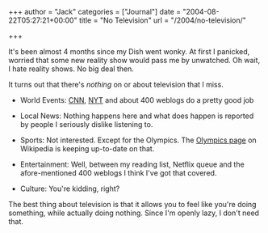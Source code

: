 +++
author = "Jack"
categories = ["Journal"]
date = "2004-08-22T05:27:21+00:00"
title = "No Television"
url = "/2004/no-television/"

+++

It's been almost 4 months since my Dish went wonky. At first I panicked, worried that some new reality show would pass me by unwatched. Oh wait, I hate reality shows. No big deal then.

It turns out that there's _nothing_ on or about television that I miss.

</p> 

  * World Events: [CNN][1], [NYT][2] and about 400 weblogs do a pretty good job


  * Local News: Nothing happens here and what does happen is reported by people I seriously dislike listening to.


  * Sports: Not interested. Except for the Olympics. The [Olympics page][3] on Wikipedia is keeping up-to-date on that.


  * Entertainment: Well, between my reading list, Netflix queue and the afore-mentioned 400 weblogs I think I've got that covered.


  * Culture: You're kidding, right?
</ul> 

The best thing about television is that it allows you to feel like you're doing something, while actually doing nothing. Since I'm openly lazy, I don't need that.

 [1]: http://www.cnn.com/
 [2]: http://www.nytimes.com/
 [3]: http://en.wikipedia.org/wiki/2004_Summer_Olympics